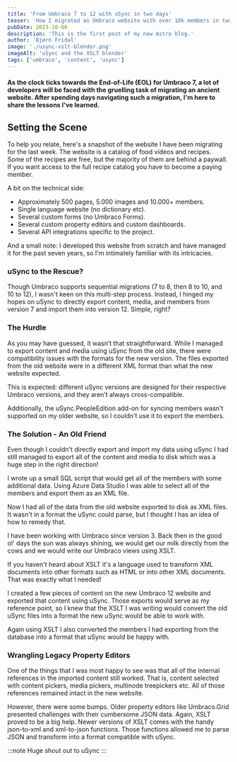 ```yaml
---
title: 'From Umbraco 7 to 12 with uSync in two days'
teaser: 'How I migrated an Umbraco website with over 10k members in two days'
pubDate: 2023-10-06
description: 'This is the first post of my new Astro blog.'
author: 'Bjørn Fridal'
image: './usync-xslt-blender.png'
imageAlt: 'uSync and the XSLT blender'
tags: ['umbraco', 'content', 'usync']
---
```


#### As the clock ticks towards the End-of-Life (EOL) for Umbraco 7, a lot of developers will be faced with the gruelling task of migrating an ancient website. After spending days navigating such a migration, I'm here to share the lessons I've learned.

## Setting the Scene

To help you relate, here's a snapshot of the website I have been migrating for the last week. The website is a catalog of food videos and recipes. Some of the recipes are free, but the majority of them are behind a paywall. If you want access to the full recipe catalog you have to become a paying member.

A bit on the technical side:

- Approximately 500 pages, 5.000 images and 10.000+ members.
- Single language website (no dictionary etc).
- Several custom forms (no Umbraco Forms).
- Several custom property editors and custom dashboards.
- Several API integrations specific to the project.

And a small note: I developed this website from scratch and have managed it for the past seven years, so I'm intimately familiar with its intricacies.

### uSync to the Rescue?

Though Umbraco supports sequential migrations (7 to 8, then 8 to 10, and 10 to 12), I wasn't keen on this multi-step process. Instead, I hinged my hopes on uSync to directly export content, media, and members from version 7 and import them into version 12. Simple, right?

### The Hurdle

As you may have guessed, it wasn’t that straightforward. While I managed to export content and media using uSync from the old site, there were compatibility issues with the formats for the new version. The files exported from the old website were in a different XML format than what the new website expected.

This is expected: different uSync versions are designed for their respective Umbraco versions, and they aren’t always cross-compatible.

Additionally, the uSync.PeopleEdition add-on for syncing members wasn't supported on my older website, so I couldn't use it to export the members.

### The Solution - An Old Friend

Even though I couldn't directly export and import my data using uSync I had still managed to export all of the content and media to disk which was a huge step in the right direction!

I wrote up a small SQL script that would get all of the members with some additional data. Using Azure Data Studio I was able to select all of the members and export them as an XML file.

Now I had all of the data from the old website exported to disk as XML files. It wasn't in a format the uSync could parse, but I thought I has an idea of how to remedy that.

I have been working with Umbraco since version 3. Back then in the good ol' days the sun was always shining, we would get our milk directly from the cows and we would write our Umbraco views using XSLT.

If you haven't heard about XSLT it's a language used to transform XML documents into other formats such as HTML or into other XML documents. That was exactly what I needed!

I created a few pieces of content on the new Umbraco 12 website and exported that content using uSync. Those exports would serve as my reference point, so I knew that the XSLT I was writing would convert the old uSync files into a format the new uSync would be able to work with.

Again using XSLT I also converted the members I had exporting from the database into a format that uSync would be happy with.

### Wrangling Legacy Property Editors

One of the things that I was most happy to see was that all of the internal references in the imported content still worked. That is, content selected with content pickers, media pickers, multinode treepickers etc. All of those references remained intact in the new website.

However, there were some bumps. Older property editors like Umbraco.Grid presented challenges with their cumbersome JSON data. Again, XSLT proved to be a big help. Newer versions of XSLT comes with the handy json-to-xml and xml-to-json functions. Those functions allowed me to parse JSON and transform into a format compatible with uSync.

:::note
Huge shout out to uSync
:::
